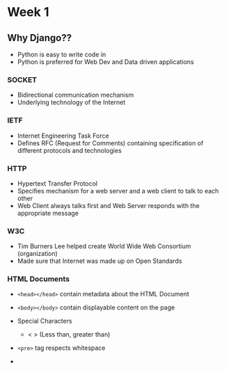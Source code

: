 # Week 1

## Why Django??

- Python is easy to write code in
- Python is preferred for Web Dev and Data driven applications


### SOCKET

- Bidirectional communication mechanism
- Underlying technology of the Internet

### IETF

- Internet Engineering Task Force
- Defines RFC (Request for Comments) containing specification of different protocols and technologies


### HTTP

- Hypertext Transfer Protocol
- Specifies mechanism for a web server and a web client to talk to each other
- Web Client always talks first and Web Server responds with the appropriate message


### W3C

- Tim Burners Lee helped create World Wide Web Consortium (organization)
- Made sure that Internet was made up on Open Standards

### HTML Documents

- `<head></head>` contain metadata about the HTML Document
- `<body></body>` contain displayable content on the page
- Special Characters 
  - &lt; &gt; (Less than, greater than)

- `<pre>` tag respects whitespace
- 
